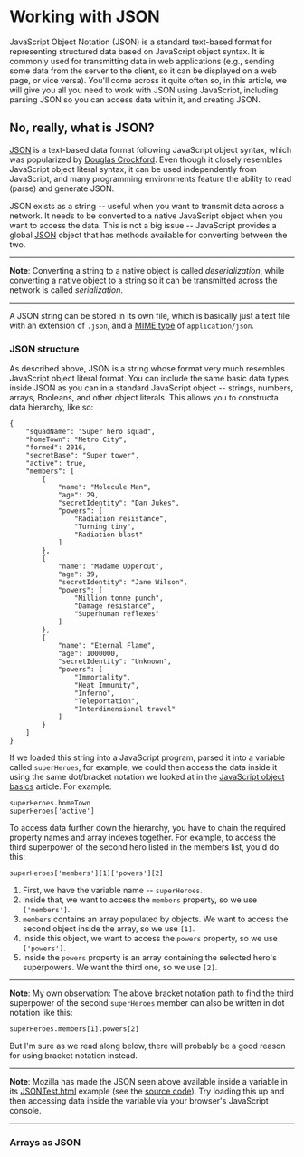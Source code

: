 # Working with JSON

JavaScript Object Notation (JSON) is a standard text-based format for representing structured data based on JavaScript object syntax. It is commonly used for transmitting data in web applications (e.g., sending some data from the server to the client, so it can be displayed on a web page, or vice versa). You'll come across it quite often so, in this article, we will give you all you need to work with JSON using JavaScript, including parsing JSON so you can access data within it, and creating JSON.

## No, really, what is JSON?

[JSON](https://developer.mozilla.org/en-US/docs/Glossary/JSON) is a text-based data format following JavaScript object syntax, which was popularized by [Douglas Crockford](https://en.wikipedia.org/wiki/Douglas_Crockford). Even though it closely resembles JavaScript object literal syntax, it can be used independently from JavaScript, and many programming environments feature the ability to read (parse) and generate JSON.

JSON exists as a string -- useful when you want to transmit data across a network. It needs to be converted to a native JavaScript object when you want to access the data. This is not a big issue -- JavaScript provides a global [JSON](https://developer.mozilla.org/en-US/docs/Web/JavaScript/Reference/Global_Objects/JSON) object that has methods available for converting between the two.

<hr>

**Note**: Converting a string to a native object is called *deserialization*, while converting a native object to a string so it can be transmitted across the network is called *serialization*.

<hr>

A JSON string can be stored in its own file, which is basically just a text file with an extension of `.json`, and a [MIME type](https://developer.mozilla.org/en-US/docs/Glossary/MIME_type) of `application/json`.

### JSON structure

As described above, JSON is a string whose format very much resembles JavaScript object literal format. You can include the same basic data types inside JSON as you can in a standard JavaScript object -- strings, numbers, arrays, Booleans, and other object literals. This allows you to constructa data hierarchy, like so:
```
{
    "squadName": "Super hero squad",
    "homeTown": "Metro City",
    "formed": 2016,
    "secretBase": "Super tower",
    "active": true,
    "members": [
        {
            "name": "Molecule Man",
            "age": 29,
            "secretIdentity": "Dan Jukes",
            "powers": [
                "Radiation resistance",
                "Turning tiny",
                "Radiation blast"
            ]
        },
        {
            "name": "Madame Uppercut",
            "age": 39,
            "secretIdentity": "Jane Wilson",
            "powers": [
                "Million tonne punch",
                "Damage resistance",
                "Superhuman reflexes"
            ]
        },
        {
            "name": "Eternal Flame",
            "age": 1000000,
            "secretIdentity": "Unknown",
            "powers": [
                "Immortality",
                "Heat Immunity",
                "Inferno",
                "Teleportation",
                "Interdimensional travel"
            ]
        }
    ]
}
```
If we loaded this string into a JavaScript program, parsed it into a variable called `superHeroes`, for example, we could then access the data inside it using the same dot/bracket notation we looked at in the [JavaScript object basics](https://github.com/AndrewSRea/My_Learning_Port/tree/main/JavaScript/Intro_JS_Objects/Object_Basics#javascript-object-basics) article. For example:
```
superHeroes.homeTown
superHeroes['active']
```
To access data further down the hierarchy, you have to chain the required property names and array indexes together. For example, to access the third superpower of the second hero listed in the members list, you'd do this:
```
superHeroes['members'][1]['powers'][2]
```
1. First, we have the variable name -- `superHeroes`.
2. Inside that, we want to access the `members` property, so we use `['members']`.
3. `members` contains an array populated by objects. We want to access the second object inside the array, so we use `[1]`.
4. Inside this object, we want to access the `powers` property, so we use `['powers']`.
5. Inside the `powers` property is an array containing the selected hero's superpowers. We want the third one, so we use `[2]`.

<hr>

**Note**: My own observation: The above bracket notation path to find the third superpower of the second `superHeroes` member can also be written in dot notation like this:
```
superHeroes.members[1].powers[2]
```
But I'm sure as we read along below, there will probably be a good reason for using bracket notation instead.

<hr>

**Note**: Mozilla has made the JSON seen above available inside a variable in its [JSONTest.html](https://mdn.github.io/learning-area/javascript/oojs/json/JSONTest.html) example (see the [source code](https://github.com/mdn/learning-area/blob/master/javascript/oojs/json/JSONTest.html)). Try loading this up and then accessing data inside the variable via your browser's JavaScript console.

<hr>

### Arrays as JSON


